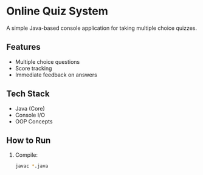 # Online Quiz System 

A simple Java-based console application for taking multiple choice quizzes.

## Features
- Multiple choice questions
- Score tracking
- Immediate feedback on answers

##  Tech Stack
- Java (Core)
- Console I/O
- OOP Concepts

##  How to Run
1. Compile:
   ```bash
   javac *.java
